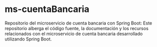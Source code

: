 # ms-cuentaBancaria
Repositorio del microservicio de cuenta bancaria con Spring Boot: Este repositorio alberga el código fuente, la documentación y los recursos relacionados con el microservicio de cuenta bancaria desarrollado utilizando Spring Boot.
